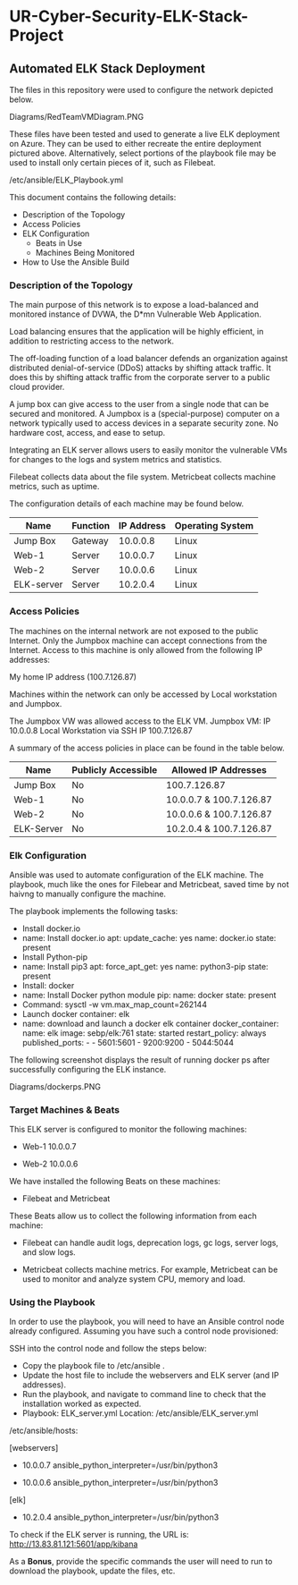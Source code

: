 # UR-Cyber-Security-ELK-Stack-Project

## Automated ELK Stack Deployment

The files in this repository were used to configure the network depicted below.

Diagrams/RedTeamVMDiagram.PNG

These files have been tested and used to generate a live ELK deployment on Azure. They can be used to either recreate the entire deployment pictured above. Alternatively, select portions of the playbook file may be used to install only certain pieces of it, such as Filebeat.

/etc/ansible/ELK_Playbook.yml

This document contains the following details:
- Description of the Topology
- Access Policies
- ELK Configuration
  - Beats in Use
  - Machines Being Monitored
- How to Use the Ansible Build

### Description of the Topology

The main purpose of this network is to expose a load-balanced and monitored instance of DVWA, the D*mn Vulnerable Web Application.

Load balancing ensures that the application will be highly efficient, in addition to restricting access to the network.

The off-loading function of a load balancer defends an organization against distributed denial-of-service (DDoS) attacks by shifting attack traffic. It does this by shifting attack traffic from the corporate server to a public cloud provider.

A jump box can give access to the user from a single node that can be secured and monitored. A Jumpbox is a (special-purpose) computer on a network typically used to access devices in a separate security zone. No hardware cost, access, and ease to setup.

Integrating an ELK server allows users to easily monitor the vulnerable VMs for changes to the logs and system metrics and statistics.

Filebeat collects data about the file system. Metricbeat collects machine metrics, such as uptime. 

The configuration details of each machine may be found below.

| Name     | Function | IP Address | Operating System |
|----------|----------|------------|------------------|
| Jump Box | Gateway  | 10.0.0.8   | Linux            |
| Web-1    | Server   | 10.0.0.7   | Linux            |
| Web-2    | Server   | 10.0.0.6   | Linux            |
|ELK-server| Server   | 10.2.0.4   | Linux            |

### Access Policies

The machines on the internal network are not exposed to the public Internet. Only the Jumpbox machine can accept connections from the Internet. Access to this machine is only allowed from the following IP addresses:

My home IP address (100.7.126.87)

Machines within the network can only be accessed by Local workstation and Jumpbox.

The Jumpbox VW was allowed access to the ELK VM.
Jumpbox VM: IP 10.0.0.8 Local Workstation via SSH IP 100.7.126.87

A summary of the access policies in place can be found in the table below.

|   Name   | Publicly Accessible | Allowed IP Addresses  |
|----------|---------------------|-----------------------|
| Jump Box |        No           |      100.7.126.87     |
|   Web-1  |        No           |10.0.0.7 & 100.7.126.87|
|   Web-2  |        No           |10.0.0.6 & 100.7.126.87|
|ELK-Server|        No           |10.2.0.4 & 100.7.126.87|


### Elk Configuration

Ansible was used to automate configuration of the ELK machine. The playbook, much like the ones for Filebear and Metricbeat, saved time by not haivng to manually configure the machine.  

The playbook implements the following tasks:

- Install docker.io
- name: Install docker.io apt: update_cache: yes name: docker.io state: present
- Install Python-pip
- name: Install pip3 apt: force_apt_get: yes name: python3-pip state: present
- Install: docker
- name: Install Docker python module pip: name: docker state: present
- Command: sysctl -w vm.max_map_count=262144
- Launch docker container: elk
- name: download and launch a docker elk container docker_container: name: elk image: sebp/elk:761 state: started restart_policy: always published_ports: - - 5601:5601 - 9200:9200 - 5044:5044

The following screenshot displays the result of running docker ps after successfully configuring the ELK instance.

Diagrams/dockerps.PNG

### Target Machines & Beats

This ELK server is configured to monitor the following machines:

- Web-1 10.0.0.7

- Web-2 10.0.0.6

We have installed the following Beats on these machines:

- Filebeat and Metricbeat

These Beats allow us to collect the following information from each machine:

- Filebeat can handle audit logs, deprecation logs, gc logs, server logs, and slow logs. 

- Metricbeat collects machine metrics. For example, Metricbeat can be used to monitor and analyze system CPU, memory and load.

### Using the Playbook

In order to use the playbook, you will need to have an Ansible control node already configured. Assuming you have such a control node provisioned:

SSH into the control node and follow the steps below:

- Copy the playbook file to /etc/ansible .
- Update the host file to include the webservers and ELK server (and IP addresses).
- Run the playbook, and navigate to command line to check that the installation worked as expected.
- Playbook: ELK_server.yml Location: /etc/ansible/ELK_server.yml

/etc/ansible/hosts:

[webservers]

- 10.0.0.7 ansible_python_interpreter=/usr/bin/python3

- 10.0.0.6 ansible_python_interpreter=/usr/bin/python3

[elk]

- 10.2.0.4 ansible_python_interpreter=/usr/bin/python3

To check if the ELK server is running, the URL is: http://13.83.81.121:5601/app/kibana

As a **Bonus**, provide the specific commands the user will need to run to download the playbook, update the files, etc.
